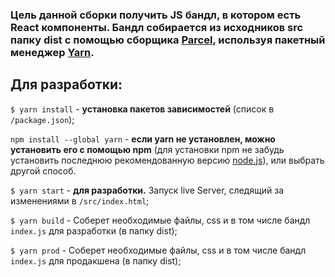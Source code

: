 ### Цель данной сборки получить JS бандл, в котором есть React компоненты. Бандл собираетcя из исходников src папку dist с помощью сборщика [Parcel](https://parceljs.org/), используя пакетный менеджер [Yarn](https://yarnpkg.com/).

## Для разработки:

`$ yarn install` - **установка пакетов зависимостей** (список в `/package.json`);

`npm install --global yarn` - **если yarn не установлен, можно установить его с помощью npm** (для установки npm не забудь установить последнюю рекомендованную версию [node.js](https://nodejs.org/en/)), или выбрать другой способ.

`$ yarn start` - **для разработки.** Запуск live Server, следящий за изменениями в `/src/index.html`;

`$ yarn build` - Соберет необходимые файлы, css и в том числе бандл `index.js` для разработки (в папку dist);

`$ yarn prod` - Соберет необходимые файлы, css и в том числе бандл `index.js` для продакшена (в папку dist);